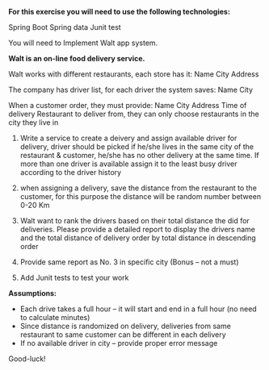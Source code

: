 <B>For this exercise you will need to use the following technologies:</b>

Spring Boot 
Spring data
Junit test

You will need to Implement Walt app system.

<B>Walt is an on-line food delivery service.</b>

Walt works with different restaurants, each store has it: Name City Address

The company has driver list, for each driver the system saves: Name City 

When a customer order, they must provide: Name City Address Time of delivery Restaurant to deliver from, they can only choose restaurants in the city they live in

1. Write a service to create a deivery and assign available driver for delivery, driver should be picked if he/she lives in the same city of the restaurant & customer, he/she has no other delivery at the same time. If more than one driver is available assign it to the least busy driver according to the driver history

2. when assigning a delivery, save the distance from the restaurant to the customer, for this purpose the distance will be random number between 0-20 Km

3. Walt want to rank the drivers based on their total distance the did for deliveries. Please provide a detailed report to display the drivers name and the total distance of delivery order by total distance in descending order

4. Provide same report as No. 3 in specific city (Bonus – not a must)

5. Add Junit tests to test your work

<b>Assumptions:</b>

* Each drive takes a full hour – it will start and end in a full hour (no need to calculate minutes)
* Since distance is randomized on delivery, deliveries from same restaurant to same customer can be different in each delivery
* If no available driver in city – provide proper error message

Good-luck!
